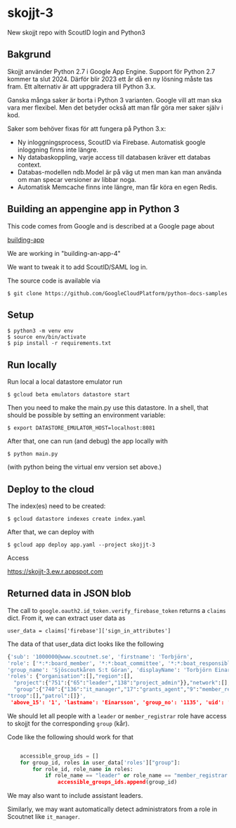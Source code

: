 # skojjt-3
New skojjt repo with ScoutID login and Python3

## Bakgrund
Skojjt använder Python 2.7 i Google App Engine. 
Support för Python 2.7 kommer ta slut 2024.
Därför blir 2023 ett år då en ny lösning måste tas fram.
Ett alternativ är att uppgradera till Python 3.x.

Ganska många saker är borta i Python 3 varianten. Google vill att man ska vara mer flexibel. 
Men det betyder också att man får göra mer saker själv i kod.

Saker som behöver fixas för att fungera på Python 3.x:
* Ny inloggningsprocess, ScoutID via Firebase. Automatisk google inloggning finns inte längre.
* Ny databaskoppling, varje access till databasen kräver ett databas context.
* Databas-modellen ndb.Model är på väg ut men man kan man använda om man specar versioner av libbar noga.
* Automatisk Memcache finns inte längre, man får köra en egen Redis.


## Building an appengine app in Python 3

This code comes from Google and is described at a Google page about

[building-app](https://cloud.google.com/appengine/docs/standard/python3/building-app)

We are working in "building-an-app-4"

We want to tweak it to add ScoutID/SAML log in.

The source code is available via

    $ git clone https://github.com/GoogleCloudPlatform/python-docs-samples

## Setup

    $ python3 -m venv env
    $ source env/bin/activate
    $ pip install -r requirements.txt

## Run locally

Run local a local datastore emulator run

    $ gcloud beta emulators datastore start

Then you need to make the main.py use this datastore.
In a shell, that should be possible by setting an environment variable:

    $ export DATASTORE_EMULATOR_HOST=localhost:8081

After that, one can run (and debug) the app locally with

    $ python main.py

(with python being the virtual env version set above.)

## Deploy to the cloud

The index(es) need to be created:

    $ gcloud datastore indexes create index.yaml

After that, we can deploy with

    $ gcloud app deploy app.yaml --project skojjt-3

Access

https://skojjt-3.ew.r.appspot.com

## Returned data in JSON blob

The call to `google.oauth2.id_token.verify_firebase_token` returns a `claims` dict.
From it, we can extract user data as

    user_data = claims['firebase']['sign_in_attributes']

The data of that user_data dict looks like the following

```python
{'sub': '1000000@www.scoutnet.se', 'firstname': 'Torbjörn',
'role': ['*:*:board_member', '*:*:boat_committee', '*:*:boat_responsible', '*:*:company_signatory', '*:*:grants_agent', '*:*:it_manager', '*:*:leader', '*:*:member_registrar', '*:*:project_admin', '*:*:safety_responsible', 'group:*:*', 'group:*:board_member', 'group:*:boat_committee', 'group:*:boat_responsible', 'group:*:company_signatory', 'group:*:grants_agent', 'group:*:it_manager', 'group:*:member_registrar', 'group:*:safety_responsible', 'group:740:*', 'group:740:board_member', 'group:740:boat_committee', 'group:740:boat_responsible', 'group:740:company_signatory', 'group:740:grants_agent', 'group:740:it_manager', 'group:740:member_registrar', 'group:740:safety_responsible', 'project:*:*', 'project:*:leader', 'project:*:project_admin', 'project:751:*', 'project:751:leader', 'project:751:project_admin'],
'group_name': 'Sjöscoutkåren S:t Göran', 'displayName': 'Torbjörn Einarsson',
'roles': {"organisation":[],"region":[],
  "project":{"751":{"65":"leader","138":"project_admin"}},"network":[],"corps":[],"district":[],
  "group":{"740":{"136":"it_manager","17":"grants_agent","9":"member_registrar","49":"company_signatory","15":"board_member","135":"safety_responsible","337":"boat_committee","35":"boat_responsible"}},
"troop":[],"patrol":[]}',
 'above_15': '1', 'lastname': 'Einarsson', 'group_no': '1135', 'uid': '1000000', 'group_id': '740', 'dob': '2000-01-01', 'email': 'torbjorn.einarsson@stgscout.se', 'firstlast': 'torbjorn.einarsson'}
```

We should let all people with a `leader` or `member_registrar` role have access to skojjt for the corresponding
`group` (kår).

Code like the following should work for that
```python

    accessible_group_ids = []
    for group_id, roles in user_data['roles']["group"]:
        for role_id, role_name in roles:
            if role_name == "leader" or role_name == "member_registrar:
                accessible_groups_ids.append(group_id)
```

We may also want to include assistant leaders.

Similarly, we may want automatically detect administrators from a role in Scoutnet
like `it_manager`.

